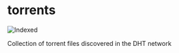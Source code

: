 torrents 
========
![Indexed](https://img.shields.io/badge/indexed-75640-blue)

Collection of torrent files discovered in the DHT network
